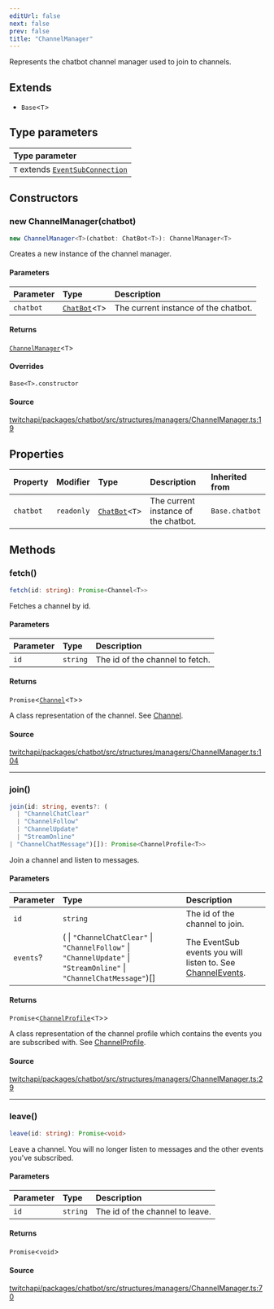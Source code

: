 ```yaml
---
editUrl: false
next: false
prev: false
title: "ChannelManager"
---
```


Represents the chatbot channel manager used to join to channels.

## Extends

- `Base`\<`T`\>

## Type parameters

| Type parameter |
| :------ |
| `T` extends [`EventSubConnection`](/api/chatbot/enumerations/eventsubconnection/) |

## Constructors

### new ChannelManager(chatbot)

```ts
new ChannelManager<T>(chatbot: ChatBot<T>): ChannelManager<T>
```

Creates a new instance of the channel manager.

#### Parameters

| Parameter | Type | Description |
| :------ | :------ | :------ |
| `chatbot` | [`ChatBot`](/api/chatbot/classes/chatbot/)\<`T`\> | The current instance of the chatbot. |

#### Returns

[`ChannelManager`](/api/chatbot/classes/channelmanager/)\<`T`\>

#### Overrides

`Base<T>.constructor`

#### Source

[twitchapi/packages/chatbot/src/structures/managers/ChannelManager.ts:19](https://github.com/pablornc/twitchapi//blob/3baa008ac8be1133cbb9253985d5d4cd48b4e780/packages/chatbot/src/structures/managers/ChannelManager.ts#L19)

## Properties

| Property | Modifier | Type | Description | Inherited from |
| :------ | :------ | :------ | :------ | :------ |
| `chatbot` | `readonly` | [`ChatBot`](/api/chatbot/classes/chatbot/)\<`T`\> | The current instance of the chatbot. | `Base.chatbot` |

## Methods

### fetch()

```ts
fetch(id: string): Promise<Channel<T>>
```

Fetches a channel by id.

#### Parameters

| Parameter | Type | Description |
| :------ | :------ | :------ |
| `id` | `string` | The id of the channel to fetch. |

#### Returns

`Promise`\<[`Channel`](/api/chatbot/classes/channel/)\<`T`\>\>

A class representation of the channel. See [Channel](/api/chatbot/api/chatbot/classes/channel/).

#### Source

[twitchapi/packages/chatbot/src/structures/managers/ChannelManager.ts:104](https://github.com/pablornc/twitchapi//blob/3baa008ac8be1133cbb9253985d5d4cd48b4e780/packages/chatbot/src/structures/managers/ChannelManager.ts#L104)

***

### join()

```ts
join(id: string, events?: (
  | "ChannelChatClear"
  | "ChannelFollow"
  | "ChannelUpdate"
  | "StreamOnline"
| "ChannelChatMessage")[]): Promise<ChannelProfile<T>>
```

Join a channel and listen to messages.

#### Parameters

| Parameter | Type | Description |
| :------ | :------ | :------ |
| `id` | `string` | The id of the channel to join. |
| `events`? | ( \| `"ChannelChatClear"` \| `"ChannelFollow"` \| `"ChannelUpdate"` \| `"StreamOnline"` \| `"ChannelChatMessage"`)[] | The EventSub events you will listen  to. See [ChannelEvents](../../api/chatbot/type-aliases/channelevents). |

#### Returns

`Promise`\<[`ChannelProfile`](/api/chatbot/classes/channelprofile/)\<`T`\>\>

A class representation of the channel profile which contains the events you are subscribed with. See [ChannelProfile](/api/chatbot/api/chatbot/classes/channelprofile/).

#### Source

[twitchapi/packages/chatbot/src/structures/managers/ChannelManager.ts:29](https://github.com/pablornc/twitchapi//blob/3baa008ac8be1133cbb9253985d5d4cd48b4e780/packages/chatbot/src/structures/managers/ChannelManager.ts#L29)

***

### leave()

```ts
leave(id: string): Promise<void>
```

Leave a channel. You will no longer listen to messages and the other events you've subscribed.

#### Parameters

| Parameter | Type | Description |
| :------ | :------ | :------ |
| `id` | `string` | The id of the channel to leave. |

#### Returns

`Promise`\<`void`\>

#### Source

[twitchapi/packages/chatbot/src/structures/managers/ChannelManager.ts:70](https://github.com/pablornc/twitchapi//blob/3baa008ac8be1133cbb9253985d5d4cd48b4e780/packages/chatbot/src/structures/managers/ChannelManager.ts#L70)
